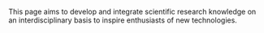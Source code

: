 This page aims to develop and integrate scientific research knowledge on an interdisciplinary basis to inspire enthusiasts of new technologies.
